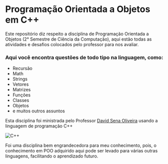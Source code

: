 # Programação Orientada a Objetos em C++

Este repositório diz respeito a disciplina de Programação Orientada a Objetos (2° Semestre de Ciência da Computação), aqui estão todas as atividades e desafios colocados pelo professor para nos avaliar.

### Aqui você encontra questões de todo tipo na linguagem, como:
- Recursão
- Math
- Strings
- Vetores
- Matrizes
- Funções
- Classes
- Objetos
- e muitos outros assuntos

Esta disciplina foi ministrada pelo Professor [David Sena Oliveira](https://github.com/senapk/) usando a linguagem de programação C++

![C++](https://img.shields.io/badge/c++-%2300599C.svg?style=for-the-badge&logo=c%2B%2B&logoColor=white)

Foi uma disciplina bem engrandecedora para meu conhecimento, pois, o conhecimento em POO adquirido aqui pode ser levado para várias outras linguagens, facilitando o aprendizado futuro.
